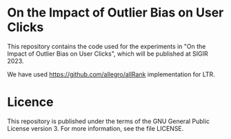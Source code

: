# On the Impact of Outlier Bias on User Clicks
This repository contains the code used for the experiments in "On the Impact of Outlier Bias on User Clicks", which will be published at SIGIR 2023.

We have used https://github.com/allegro/allRank implementation for LTR.

# Licence
This repository is published under the terms of the GNU General Public License version 3. For more information, see the file LICENSE.
